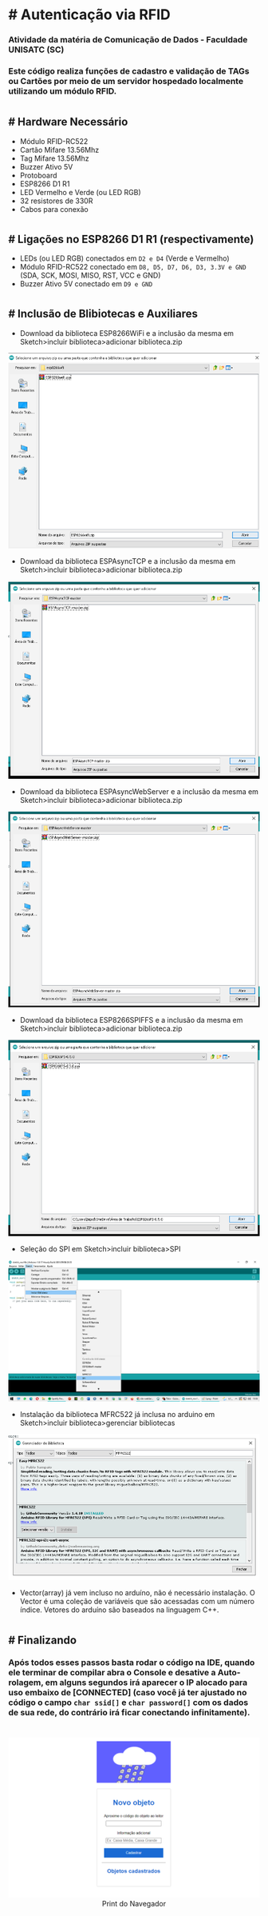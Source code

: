 # # Autenticação via RFID

### Atividade da matéria de Comunicação de Dados - Faculdade UNISATC (SC) <p>

### Este código realiza funções de cadastro e validação de TAGs ou Cartões por meio de um servidor hospedado localmente utilizando um módulo RFID.

#

## # Hardware Necessário

- Módulo RFID-RC522
- Cartão Mifare 13.56Mhz
- Tag Mifare 13.56Mhz
- Buzzer Ativo 5V
- Protoboard
- ESP8266 D1 R1
- LED Vermelho e Verde (ou LED RGB)
- 32 resistores de 330R
- Cabos para conexão

#

## # Ligações no ESP8266 D1 R1 (respectivamente)

- LEDs (ou LED RGB) conectados em `D2 e D4` (Verde e Vermelho)
- Módulo RFID-RC522 conectado em `D8, D5, D7, D6, D3, 3.3V e GND` (SDA, SCK, MOSI, MISO, RST, VCC e GND)
- Buzzer Ativo 5V conectado em `D9 e GND`

#

## # Inclusão de Blibiotecas e Auxiliares

- Download da biblioteca ESP8266WiFi e a inclusão da mesma em Sketch>incluir biblioteca>adicionar biblioteca.zip

<p align="center">
  <img src="./images/ESP8266WIFI.png" alt="ESP8266WIFI"/><br>
</p>

- Download da biblioteca ESPAsyncTCP e a inclusão da mesma em Sketch>incluir biblioteca>adicionar biblioteca.zip

<p align="center">
  <img src="./images/ESPAsyncTCP.png" alt="ESPAsyncTCP"/><br>
</p>

- Download da biblioteca ESPAsyncWebServer e a inclusão da mesma em Sketch>incluir biblioteca>adicionar biblioteca.zip

<p align="center">
  <img src="./images/ESPAsyncWebserver.png" alt="ESPAsyncWebserver"/><br>
</p>

- Download da biblioteca ESP8266SPIFFS e a inclusão da mesma em Sketch>incluir biblioteca>adicionar biblioteca.zip

<p align="center">
  <img src="./images/FS.png" alt="ESP8266FS"/><br>
</p>

- Seleção do SPI em Sketch>incluir biblioteca>SPI

<p align="center">
  <img src="./images/SPI.png" alt="SPI"/><br>
</p>

- Instalação da biblioteca MFRC522 já inclusa no arduino em Sketch>incluir biblioteca>gerenciar bibliotecas

<p align="center">
  <img src="./images/MFRC522.png" alt="MFRC522"/><br>
</p>

- Vector(array) já vem incluso no arduíno, não é necessário instalação. O Vector é uma coleção de variáveis que são acessadas com um número índice. Vetores do arduíno são baseados na linguagem C++.

#

## # Finalizando

### Após todos esses passos basta rodar o código na IDE, quando ele terminar de compilar abra o Console e desative a Auto-rolagem, em alguns segundos irá aparecer o IP alocado para uso embaixo de [CONNECTED] (caso você já ter ajustado no código o campo `char ssid[]` e `char password[]` com os dados de sua rede, do contrário irá ficar conectando infinitamente).

#

<p align="center">
  <img src="./images/RFID-WEB.png" alt="print do Navegador"/><br>
  Print do Navegador
</p>
